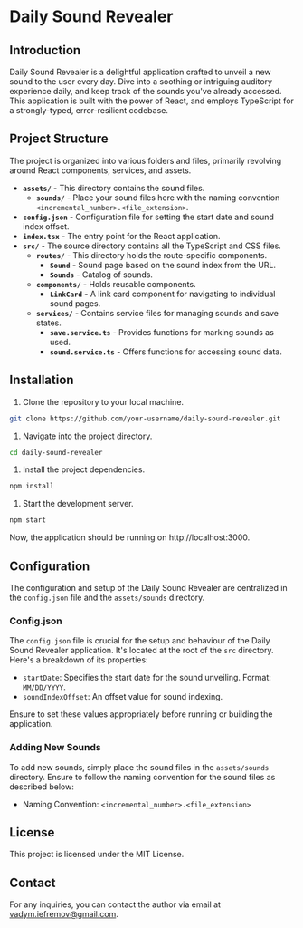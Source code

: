 # Daily Sound Revealer

## Introduction

Daily Sound Revealer is a delightful application crafted to unveil a new sound to the user every day. Dive into a soothing or intriguing auditory experience daily, and keep track of the sounds you've already accessed. This application is built with the power of React, and employs TypeScript for a strongly-typed, error-resilient codebase.

## Project Structure

The project is organized into various folders and files, primarily revolving around React components, services, and assets.

- **`assets/`** - This directory contains the sound files.
    - **`sounds/`** - Place your sound files here with the naming convention `<incremental_number>.<file_extension>`.
- **`config.json`** - Configuration file for setting the start date and sound index offset.
- **`index.tsx`** - The entry point for the React application.
- **`src/`** - The source directory contains all the TypeScript and CSS files.
    - **`routes/`** - This directory holds the route-specific components.
        - **`Sound`** - Sound page based on the sound index from the URL.
        - **`Sounds`** - Catalog of sounds.
    - **`components/`** - Holds reusable components.
        - **`LinkCard`** - A link card component for navigating to individual sound pages.
    - **`services/`** - Contains service files for managing sounds and save states.
        - **`save.service.ts`** - Provides functions for marking sounds as used.
        - **`sound.service.ts`** - Offers functions for accessing sound data.

## Installation

1. Clone the repository to your local machine.

```bash
git clone https://github.com/your-username/daily-sound-revealer.git
```

1. Navigate into the project directory.

```bash
cd daily-sound-revealer
```

1. Install the project dependencies.

```bash
npm install
```

1. Start the development server.

```bash
npm start
```

Now, the application should be running on http://localhost:3000.

## Configuration

The configuration and setup of the Daily Sound Revealer are centralized in the `config.json` file and the `assets/sounds` directory.

### Config.json

The `config.json` file is crucial for the setup and behaviour of the Daily Sound Revealer application. It's located at the root of the `src` directory. Here's a breakdown of its properties:

- `startDate`: Specifies the start date for the sound unveiling. Format: `MM/DD/YYYY`.
- `soundIndexOffset`: An offset value for sound indexing.

Ensure to set these values appropriately before running or building the application.

### Adding New Sounds

To add new sounds, simply place the sound files in the `assets/sounds` directory. Ensure to follow the naming convention for the sound files as described below:

- Naming Convention: `<incremental_number>.<file_extension>`

## License

This project is licensed under the MIT License.

## Contact

For any inquiries, you can contact the author via email at [vadym.iefremov@gmail.com](mailto:vadym.iefremov@gmail.com).